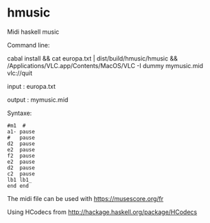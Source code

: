 # hmusic
Midi haskell music

Command line:

cabal install && cat europa.txt | dist/build/hmusic/hmusic && /Applications/VLC.app/Contents/MacOS/VLC -I dummy mymusic.mid vlc://quit

input  : europa.txt

output : mymusic.mid

Syntaxe: 
>
    #m1  #
    a1- pause
    #   pause
    d2  pause
    e2  pause
    f2  pause
    e2  pause
    d2  pause
    c2  pause
    lb1 lb1_
    end end

The midi file can be used with https://musescore.org/fr

Using HCodecs from http://hackage.haskell.org/package/HCodecs
